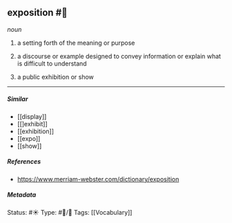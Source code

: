 ## exposition  #🧠

_noun_

1. a setting forth of the meaning or purpose

2. a discourse or example designed to convey information or explain what is difficult to understand

3. a public exhibition or show

___

##### Similar

-   [[display]]
-   [[]exhibit]]
-   [[exhibition]]
-   [[expo]]
-   [[show]]

##### References

- https://www.merriam-webster.com/dictionary/exposition

##### Metadata
Status: #☀️ 
Type: #🔵/💬 
Tags: [[Vocabulary]]